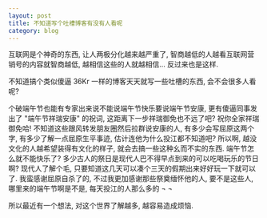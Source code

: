 ```yaml
---
layout: post
title: 不知道写个吐槽博客有没有人看呢
category: blog
---
```


互联网是个神奇的东西, 让人两极分化越来越严重了, 智商越低的人越看互联网营销号的内容就智商越低, 越相信这些的人就越相信... 反过来也是这样.

不知道搞个类似傻逼 36Kr 一样的博客天天就写一些吐槽的东西, 会不会很多人看呢?

个破端午节也能有专家出来说不能说端午节快乐要说端午节安康, 更有傻逼同事发出了 "端午节祥瑞安康" 的祝词, 这距离下一步祥瑞御免也不远了吧? 祝你全家祥瑞御免哈! 不知道这些跟风转发朋友圈然后拉群说安康的人, 有多少会写屈原这两个字, 有多少了解一点屈原生平事迹, 估计连他为什么投江都不知道吧? 所以啊, 越没文化的人越希望装得有文化的样子, 就会去搞一些这种幺而不实的东西. 端午节怎么就不能快乐了? 多少古人的祭日是现代人巴不得早点到来的可以吃喝玩乐的节日啊? 现代人了解个毛, 只要知道这几天可以凑个三天的假期出来好好玩一下就可以了. 我蛮感谢屈原自杀了的, 不过我更加感谢那些祭奠缅怀他的人, 要不是这些人, 哪里来的端午节啊是不是, 每天投江的人那么多的 ¬ ¬

所以最近有一个想法, 对这个世界了解越多, 越容易造成烦恼.
